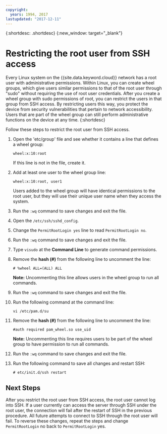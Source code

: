 ```yaml
---
copyright:
  years: 1994, 2017
lastupdated: "2017-12-11"
---
```


{:shortdesc: .shortdesc}
{:new_window: target="_blank"}

# Restricting the root user from SSH access

Every Linux system on the {{site.data.keyword.cloud}} network has a root user with administrative permissions. Within Linux, you can create wheel groups, which give users similar permissions to that of the root user through "sudo" without requiring the use of root user credentials. After you create a wheel group with sudo permissions of root, you can restrict the users in that group from SSH access. By restricting users this way, you protect the device from security vulnerabilities that pertain to network accessibility. Users that are part of the wheel group can still perform administrative functions on the device at any time. 
{:shortdesc}

Follow these steps to restrict the root user from SSH access.

1. Open the 'etc/group' file and see whether it contains a line that defines a wheel group:

    ```wheel:x:10:root```
  
    If this line is not in the file, create it.

2. Add at least one user to the wheel group line:

    ```wheel:x:10:root, user1```
    
    Users added to the wheel group will have identical permissions to the root user, but they will use their unique user name when they access the system.
3. Run the `:wq` command to save changes and exit the file.
4. Open the ```/etc/ssh/sshd_config```.
5. Change the `PermitRootLogin yes` line to read `PermitRootLogin no`.
6. Run the `:wq` command to save changes and exit the file.
7. Type `visudo` at the **Command Line** to generate command permissions.
8. Remove the **hash (#)** from the following line to uncomment the line:

    ```# %wheel ALL=(ALL) ALL```
  
    **Note:** Uncommenting this line allows users in the wheel group to run all commands.
    
9. Run the `:wq` command to save changes and exit the file.
10. Run the following command at the command line:

    ```vi /etc/pam.d/su```
  
11. Remove the **hash (#)** from the following line to uncomment the line:

    ```#auth required pam_wheel.so use_uid```

    **Note:** Uncommenting this line requires users to be part of the wheel group to have permission to run all commands.
12. Run the `:wq` command to save changes and exit the file.
13. Run the following command to save all changes and restart SSH:

    ```# etc/init.d/ssh restart```

## Next Steps

After you restrict the root user from SSH access, the root user cannot log into SSH. If a user currently can access the server through SSH under the root user, the connection will fail after the restart of SSH in the previous procedure. All future attempts to connect to SSH through the root user will fail. To reverse these changes, repeat the steps and change `PermitRootLogin` no back to `PermitRootLogin` yes.
